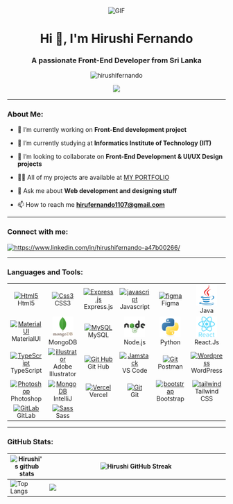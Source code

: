<p align="center">
<img alt="GIF" src="https://github.com/arsentieva/arsentieva/blob/main/code.gif?raw=true" height="400" width="900" />
 <p/>
   
<h1 align="center">Hi 👋, I'm Hirushi Fernando</h1><p align="center">

<h3 align="center">A passionate Front-End Developer from Sri Lanka</h3>

<p align="center"> <img src="https://komarev.com/ghpvc/?username=hirushifernando&label=Profile%20views&color=0e75b6&style=flat" alt="hirushifernando" /> </p>
<p align="center">
	<a href="https://github.com/Bouaskaoun">
		<img src="https://readme-typing-svg.herokuapp.com?lines=Front+End+Developer;UI+/+UX+Designer;Always%20learning%20new%20things&center=true&width=380&height=45">
	</a>
</p>

---
<h3 align="left">About Me:</h3>

- 🔭 I’m currently working on **Front-End development project**

- 🌱 I’m currently studying at **Informatics Institute of Technology (IIT)**

- 👯 I’m looking to collaborate on **Front-End Development & UI/UX Design projects**

- 👨‍💻 All of my projects are available at [MY PORTFOLIO](#)

- 💬 Ask me about **Web development and designing stuff**

- 📫 How to reach me **hirufernando1107@gmail.com**

---

<h3 align="left">Connect with me:</h3>
<p align="left">
<a href="https://linkedin.com/in/https://www.linkedin.com/in/hirushifernando-a47b00266/" target="blank"><img align="center" src="https://raw.githubusercontent.com/rahuldkjain/github-profile-readme-generator/master/src/images/icons/Social/linked-in-alt.svg" alt="https://www.linkedin.com/in/hirushifernando-a47b00266/" height="30" width="40" /></a>
</p>

---

<h3 align="left">Languages and Tools:</h3>
<table align="center">
  <tr>
      <td align="center" width="96">
      <a href="https://www.w3.org/html/">
        <img src="https://github.com/Scar1109/skill-icons/blob/main/icons/HTML.svg" width="48" height="48" alt="Html5" />
      </a>
      <br>Html5
    </td>
    <td align="center" width="96">
      <a href="https://www.w3schools.com/css/">
        <img src="https://upload.wikimedia.org/wikipedia/commons/thumb/6/62/CSS3_logo.svg/48px-CSS3_logo.svg.png" width="48" height="48" alt="Css3" />
      </a>
      <br>CSS3
    </td>
     <td align="center" width="96">
      <a href="https://expressjs.com" >
        <img src="https://github.com/Scar1109/skill-icons/blob/main/icons/ExpressJS-Light.svg" width="48" height="48" alt="Express.js" />
      </a>
      <br>Express.js
    </td>
     <td align="center" width="96">
      <a href="https://developer.mozilla.org/en-US/docs/Web/JavaScript">
        <img src="https://upload.wikimedia.org/wikipedia/commons/thumb/9/99/Unofficial_JavaScript_logo_2.svg/1024px-Unofficial_JavaScript_logo_2.svg.png" width="48" height="48" alt="javascript" />
      </a>
      <br>Javascript
    </td>
     <td align="center" width="96">
      <a href="https://www.figma.com/">
        <img src="https://www.vectorlogo.zone/logos/figma/figma-icon.svg" width="48" height="48" alt="figma" />
      </a>
      <br>Figma
    </td>
     <td align="center" width="96">
      <a href="https://www.java.com" >
        <img src="https://raw.githubusercontent.com/devicons/devicon/master/icons/java/java-original.svg"  width="48" height="48" alt="java" />
      </a>
      <br>Java
    </td>
  </tr>

  <tr>
     <td align="center" width="96">
      <a href="https://mui.com/">
        <img src="https://github.com/Scar1109/skill-icons/blob/main/icons/MaterialUI-Light.svg" width="48" height="48" alt="MaterialUI" />
      </a>
      <br>MaterialUI
    </td>
      <td align="center" width="96">
      <a href="https://www.mongodb.com/">
        <img src="https://raw.githubusercontent.com/devicons/devicon/master/icons/mongodb/mongodb-original-wordmark.svg" width="48" height="48" alt="MongoDB" />
      </a>
      <br>MongoDB
    </td>
      <td align="center" width="96">
      <a href="https://www.mysql.com/" >
        <img src="https://www.logo.wine/a/logo/MySQL/MySQL-Logo.wine.svg" width="48" height="48" alt="MySQL" />
      </a>
      <br>MySQL
    </td>
     <td align="center" width="96">
      <a href="https://nodejs.org" >
        <img src="https://raw.githubusercontent.com/devicons/devicon/master/icons/nodejs/nodejs-original-wordmark.svg" width="48" height="48" alt="Node.js" />
      </a>
      <br>Node.js
    </td>
     <td align="center" width="96">
        <a href="https://www.python.org">
            <img src="https://raw.githubusercontent.com/devicons/devicon/master/icons/python/python-original.svg" width="48" height="48"
                alt="python" />
        </a>
        <br>Python
    </td>
    <td align="center" width="96">
        <a href="https://reactjs.org/" >
            <img src="https://raw.githubusercontent.com/devicons/devicon/master/icons/react/react-original-wordmark.svg" width="48"
                height="48" alt="react.js" />
        </a>
        <br>React.Js
    </td>
  </tr>
   <tr>
      <td align="center" width="96">
      <a href="https://www.typescriptlang.org/">
        <img src="https://github.com/Scar1109/skill-icons/blob/main/icons/TypeScript.svg" width="48" height="48" alt="TypeScript" />
      </a>
      <br>TypeScript
    </td>
    <td align="center" width="96">
      <a href="https://www.illustrator.com/" >
        <img src="https://github.com/Scar1109/skill-icons/blob/main/icons/Illustrator.svg" width="48" height="48" alt="illustrator" />
      </a>
      <br>Adobe Illustrator
    </td> 
      <td align="center" width="96">
      <a href="https://git-scm.com/">
        <img src="https://github.com/Scar1109/skill-icons/blob/main/icons/Github-Dark.svg" width="48" height="48" alt="Git Hub" />
      </a>
      <br>Git Hub
    </td>
      <td align="center"  width="96">
      <a href="#vscode">
        <img src="https://upload.wikimedia.org/wikipedia/commons/9/9a/Visual_Studio_Code_1.35_icon.svg" width="48" height="48" alt="Jamstack" />
      </a>
      <br>VS Code
    </td>
      <td align="center" width="96">
      <a href="https://postman.com" >
        <img src="https://www.vectorlogo.zone/logos/getpostman/getpostman-icon.svg" width="48" height="48" alt="Git" />
      </a>
      <br>Postman
    </td>
      <td align="center" width="96">
      <a href= "https://www.wordpress.com" >
        <img src="https://github.com/Scar1109/skill-icons/blob/main/icons/Wordpress.svg" width="48" height="48" alt="Wordpress" />
      </a>
      <br>WordPress
    </td>
  </tr>
  <tr>
     <td align="center" width="96">
      <a href="https://www.php.net"  >
        <img src="https://github.com/Scar1109/skill-icons/blob/main/icons/Photoshop.svg?short_path=d680ce0" width="48" height="48" alt="Photoshop" />
      </a>
      <br>Photoshop
    </td>
      <td align="center" width="96">
      <a href="https://www.mongodb.com/">
        <img src="https://github.com/Scar1109/skill-icons/blob/main/icons/Idea-Dark.svg" width="48" height="48" alt="MongoDB" />
      </a>
      <br>IntelliJ
    </td>
      <td align="center" width="96">
      <a href="https://www.mysql.com/" >
        <img src="https://github.com/Scar1109/skill-icons/blob/main/icons/Vercel-Light.svg" width="48" height="48" alt="Vercel" />
      </a>
      <br>Vercel
    </td>
     <td align="center" width="96">
      <a href="https://www.git.com/" >
        <img src="https://github.com/Scar1109/skill-icons/blob/main/icons/Git.svg" width="48" height="48" alt="Git" />
      </a>
      <br>Git
    </td> 
      <td align="center" width="96">
      <a href="https://www.bootstrap.com/" >
        <img src="https://github.com/Scar1109/skill-icons/blob/main/icons/Bootstrap.svg" width="48" height="48" alt="bootstrap" />
      </a>
      <br>Bootstrap
    </td> 
      <td align="center" width="96">
      <a href="https://www.tailwind.com/" >
        <img src="https://github.com/Scar1109/skill-icons/blob/main/icons/TailwindCSS-Dark.svg" width="48" height="48" alt="tailwind" />
      </a>
      <br>Tailwind CSS
    </td> 
  </tr>
  <tr>
     <td align="center" width="96">
      <a href="https://about.gitlab.com/"  >
        <img src="https://github.com/Scar1109/skill-icons/blob/main/icons/GitLab-Light.svg" width="48" height="48" alt="GitLab" />
      </a>
      <br>GitLab
    </td>
    <td align="center" width="96">
      <a href="https://sass-lang.com/"  >
        <img src="https://github.com/Scar1109/skill-icons/blob/main/icons/Sass.svg" width="48" height="48" alt="Sass" />
      </a>
      <br>Sass
    </td>
  </tr>
</table>

---
<h3 align="left">GitHub Stats:</h3>

| ![Hirushi's github stats](https://github-readme-stats.vercel.app/api?username=hirushifernando&show_icons=true&theme=tokyonight) | ![Hirushi GitHub Streak](https://github-readme-streak-stats.herokuapp.com/?user=hirushifernando&theme=tokyonight) |
| --- | --- |
| ![Top Langs](https://github-readme-stats.vercel.app/api/top-langs/?username=hirushifernando&theme=tokyonight) | <picture> <img align="right" src="https://mir-s3-cdn-cf.behance.net/project_modules/disp/601014116770475.6068beff4640a.gif" width = 400px></picture> |
